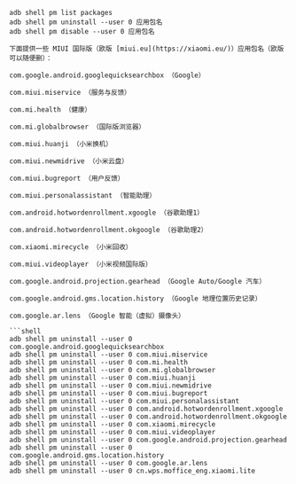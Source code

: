 ```shell
adb shell pm list packages
adb shell pm uninstall --user 0 应用包名
adb shell pm disable --user 0 应用包名

下面提供一些 MIUI 国际版（欧版 [miui.eu](https://xiaomi.eu/)）应用包名（欧版可以随便删）：

com.google.android.googlequicksearchbox （Google）

com.miui.miservice （服务与反馈）

com.mi.health （健康）

com.mi.globalbrowser （国际版浏览器）

com.miui.huanji （小米换机）

com.miui.newmidrive （小米云盘）

com.miui.bugreport （用户反馈）

com.miui.personalassistant （智能助理）

com.android.hotwordenrollment.xgoogle （谷歌助理1）

com.android.hotwordenrollment.okgoogle （谷歌助理2）

com.xiaomi.mirecycle （小米回收）

com.miui.videoplayer （小米视频国际版）

com.google.android.projection.gearhead （Google Auto/Google 汽车）

com.google.android.gms.location.history （Google 地理位置历史记录）

com.google.ar.lens （Google 智能（虚拟）摄像头）

```shell
adb shell pm uninstall --user 0 com.google.android.googlequicksearchbox
adb shell pm uninstall --user 0 com.miui.miservice
adb shell pm uninstall --user 0 com.mi.health
adb shell pm uninstall --user 0 com.mi.globalbrowser
adb shell pm uninstall --user 0 com.miui.huanji
adb shell pm uninstall --user 0 com.miui.newmidrive
adb shell pm uninstall --user 0 com.miui.bugreport
adb shell pm uninstall --user 0 com.miui.personalassistant
adb shell pm uninstall --user 0 com.android.hotwordenrollment.xgoogle
adb shell pm uninstall --user 0 com.android.hotwordenrollment.okgoogle
adb shell pm uninstall --user 0 com.xiaomi.mirecycle
adb shell pm uninstall --user 0 com.miui.videoplayer
adb shell pm uninstall --user 0 com.google.android.projection.gearhead
adb shell pm uninstall --user 0 com.google.android.gms.location.history
adb shell pm uninstall --user 0 com.google.ar.lens
adb shell pm uninstall --user 0 cn.wps.moffice_eng.xiaomi.lite
```

